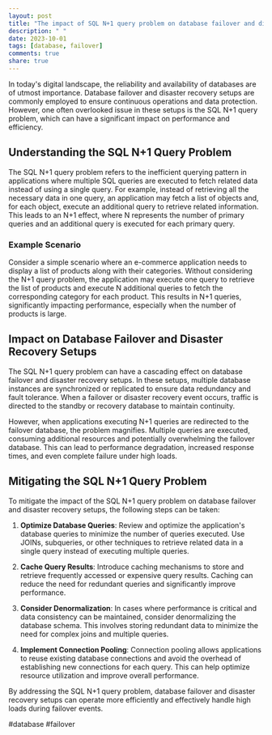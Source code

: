 ```yaml
---
layout: post
title: "The impact of SQL N+1 query problem on database failover and disaster recovery setups"
description: " "
date: 2023-10-01
tags: [database, failover]
comments: true
share: true
---
```


In today's digital landscape, the reliability and availability of databases are of utmost importance. Database failover and disaster recovery setups are commonly employed to ensure continuous operations and data protection. However, one often overlooked issue in these setups is the SQL N+1 query problem, which can have a significant impact on performance and efficiency.

## Understanding the SQL N+1 Query Problem

The SQL N+1 query problem refers to the inefficient querying pattern in applications where multiple SQL queries are executed to fetch related data instead of using a single query. For example, instead of retrieving all the necessary data in one query, an application may fetch a list of objects and, for each object, execute an additional query to retrieve related information. This leads to an N+1 effect, where N represents the number of primary queries and an additional query is executed for each primary query.

### Example Scenario

Consider a simple scenario where an e-commerce application needs to display a list of products along with their categories. Without considering the N+1 query problem, the application may execute one query to retrieve the list of products and execute N additional queries to fetch the corresponding category for each product. This results in N+1 queries, significantly impacting performance, especially when the number of products is large.

## Impact on Database Failover and Disaster Recovery Setups

The SQL N+1 query problem can have a cascading effect on database failover and disaster recovery setups. In these setups, multiple database instances are synchronized or replicated to ensure data redundancy and fault tolerance. When a failover or disaster recovery event occurs, traffic is directed to the standby or recovery database to maintain continuity.

However, when applications executing N+1 queries are redirected to the failover database, the problem magnifies. Multiple queries are executed, consuming additional resources and potentially overwhelming the failover database. This can lead to performance degradation, increased response times, and even complete failure under high loads.

## Mitigating the SQL N+1 Query Problem

To mitigate the impact of the SQL N+1 query problem on database failover and disaster recovery setups, the following steps can be taken:

1. **Optimize Database Queries**: Review and optimize the application's database queries to minimize the number of queries executed. Use JOINs, subqueries, or other techniques to retrieve related data in a single query instead of executing multiple queries.

2. **Cache Query Results**: Introduce caching mechanisms to store and retrieve frequently accessed or expensive query results. Caching can reduce the need for redundant queries and significantly improve performance.

3. **Consider Denormalization**: In cases where performance is critical and data consistency can be maintained, consider denormalizing the database schema. This involves storing redundant data to minimize the need for complex joins and multiple queries.

4. **Implement Connection Pooling**: Connection pooling allows applications to reuse existing database connections and avoid the overhead of establishing new connections for each query. This can help optimize resource utilization and improve overall performance.

By addressing the SQL N+1 query problem, database failover and disaster recovery setups can operate more efficiently and effectively handle high loads during failover events.

#database #failover